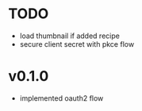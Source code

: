 # TODO
- load thumbnail if added recipe
- secure client secret with pkce flow

# v0.1.0
- implemented oauth2 flow